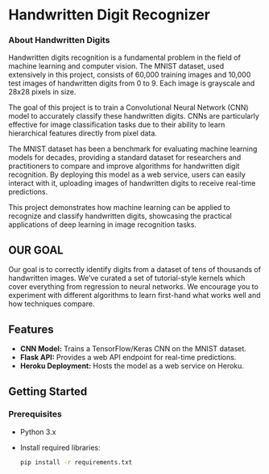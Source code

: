 
# Handwritten Digit Recognizer

### About Handwritten Digits

Handwritten digits recognition is a fundamental problem in the field of machine learning and computer vision. The MNIST dataset, used extensively in this project, consists of 60,000 training images and 10,000 test images of handwritten digits from 0 to 9. Each image is grayscale and 28x28 pixels in size.

The goal of this project is to train a Convolutional Neural Network (CNN) model to accurately classify these handwritten digits. CNNs are particularly effective for image classification tasks due to their ability to learn hierarchical features directly from pixel data.

The MNIST dataset has been a benchmark for evaluating machine learning models for decades, providing a standard dataset for researchers and practitioners to compare and improve algorithms for handwritten digit recognition. By deploying this model as a web service, users can easily interact with it, uploading images of handwritten digits to receive real-time predictions.

This project demonstrates how machine learning can be applied to recognize and classify handwritten digits, showcasing the practical applications of deep learning in image recognition tasks.

## OUR GOAL

Our goal is to correctly identify digits from a dataset of tens of thousands of handwritten images. We’ve curated a set of tutorial-style kernels which cover everything from regression to neural networks. We encourage you to experiment with different algorithms to learn first-hand what works well and how techniques compare.


## Features

- **CNN Model:** Trains a TensorFlow/Keras CNN on the MNIST dataset.
- **Flask API:** Provides a web API endpoint for real-time predictions.
- **Heroku Deployment:** Hosts the model as a web service on Heroku.

## Getting Started

### Prerequisites

- Python 3.x
- Install required libraries:

  ```bash
  pip install -r requirements.txt
